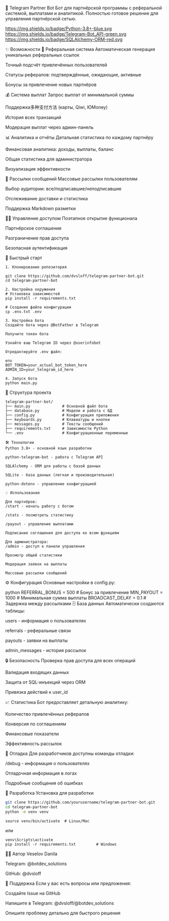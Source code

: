 🤖 Telegram Partner Bot
Бот для партнёрской программы с реферальной системой, выплатами и аналитикой. Полностью готовое решение для управления партнёрской сетью.

https://img.shields.io/badge/Python-3.8+-blue.svg
https://img.shields.io/badge/Telegram-Bot_API-green.svg
https://img.shields.io/badge/SQLAlchemy-ORM-red.svg

✨ Возможности
🔗 Реферальная система
Автоматическая генерация уникальных реферальных ссылок

Точный подсчёт привлечённых пользователей

Статусы рефералов: подтверждённые, ожидающие, активные

Бонусы за привлечение новых партнёров

💰 Система выплат
Запрос выплат от минимальной суммы

Поддержка多种支付方法 (карты, Qiwi, ЮMoney)

История всех транзакций

Модерация выплат через админ-панель

📊 Аналитика и отчёты
Детальная статистика по каждому партнёру

Финансовая аналитика: доходы, выплаты, баланс

Общая статистика для администратора

Визуализация эффективности

📢 Рассылки сообщений
Массовые рассылки пользователям

Выбор аудитории: все/подписавшие/неподписавшие

Отслеживание доставки и статистика

Поддержка Markdown разметки

👨‍💼 Управление доступом
Поэтапное открытие функционала

Партнёрское соглашение

Разграничение прав доступа

Безопасная аутентификация

🚀 Быстрый старт


```
1. Клонирование репозитория

git clone https://github.com/dvsloff/telegram-partner-bot.git
cd telegram-partner-bot
```

```
2. Настройка окружения
# Установка зависимостей
pip install -r requirements.txt

# Создание файла конфигурации
cp .env.txt .env
```

```
3. Настройка бота
Создайте бота через @BotFather в Telegram

Получите токен бота

Узнайте ваш Telegram ID через @userinfobot

Отредактируйте .env файл:

env
BOT_TOKEN=your_actual_bot_token_here
ADMIN_ID=your_telegram_id_here
```


```
4. Запуск бота
python main.py
```

📁 Структура проекта
```
telegram-partner-bot/
├── main.py              # Основной файл бота
├── database.py          # Модели и работа с БД
├── config.py            # Конфигурация приложения
├── keyboards.py         # Клавиатуры и кнопки
├── messages.py          # Тексты сообщений
├── requirements.txt     # Зависимости Python
└── .env                 # Конфигурационные переменные
```




```
🛠 Технологии
Python 3.8+ - основной язык разработки

python-telegram-bot - работа с Telegram API

SQLAlchemy - ORM для работы с базой данных

SQLite - база данных (легкая и производительная)

python-dotenv - управление конфигурацией
```

```
💡 Использование
```
```
Для партнёров:
/start - начать работу с ботом

/stats - посмотреть статистику

/payout - управление выплатами

Подписание соглашения для доступа ко всем функциям
```

```
Для администратора:
/admin - доступ к панели управления

Просмотр общей статистики

Модерация заявок на выплаты

Массовые рассылки сообщений

```

⚙️ Конфигурация
Основные настройки в config.py:

python
REFERRAL_BONUS = 500      # Бонус за привлечение
MIN_PAYOUT = 1000         # Минимальная сумма выплаты
BROADCAST_DELAY = 0.1     # Задержка между рассылками
🗄 База данных
Автоматически создаются таблицы:

users - информация о пользователях

referrals - реферальные связи

payouts - заявки на выплаты

admin_messages - история рассылок

🔒 Безопасность
Проверка прав доступа для всех операций

Валидация входящих данных

Защита от SQL-инъекций через ORM

Привязка действий к user_id

📈 Статистика
Бот предоставляет детальную аналитику:

Количество привлечённых рефералов

Конверсия по соглашениям

Финансовые показатели

Эффективность рассылок

🐛 Отладка
Для разработчиков доступны команды отладки:

/debug - информация о пользователях

Отладочная информация в логах

Подробные сообщения об ошибках

🤝 Разработка
Установка для разработки
```bash
git clone https://github.com/yourusername/telegram-partner-bot.git
cd telegram-partner-bot
python -m venv venv 
```
```
source venv/bin/activate  # Linux/Mac
```

или

```
venv\Scripts\activate     
pip install -r requirements.txt         # Windows
```



👨‍💻 Автор
Veselov Danila

Telegram: @botdev_solutions

GitHub: @dvsloff

💬 Поддержка
Если у вас есть вопросы или предложения:

Создайте Issue на GitHub

Напишите в Telegram: @dvsloff/@botdev_solutions

Опишите проблему детально для быстрого решения